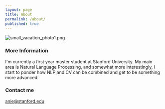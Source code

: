 ```yaml
---
layout: page
title: About
permalink: /about/
published: true
---
```




![small_vacation_photo1.png]({{site.baseurl}}/images/small_vacation_photo1.png)

### More Information

I'm currently a first year master student at Stanford University. My main area is Natural Language Processing, and somewhat more interestingly, I start to ponder how NLP and CV can be combined and get to be something more advanced.

### Contact me

[anie@stanford.edu](mailto:anie@stanford.edu)
